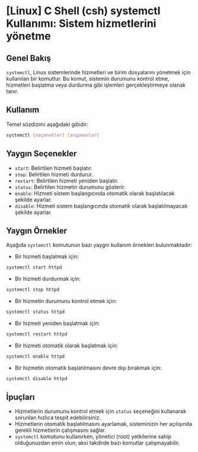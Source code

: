 # [Linux] C Shell (csh) systemctl Kullanımı: Sistem hizmetlerini yönetme

## Genel Bakış
`systemctl`, Linux sistemlerinde hizmetleri ve birim dosyalarını yönetmek için kullanılan bir komuttur. Bu komut, sistemin durumunu kontrol etme, hizmetleri başlatma veya durdurma gibi işlemleri gerçekleştirmeye olanak tanır.

## Kullanım
Temel sözdizimi aşağıdaki gibidir:
```bash
systemctl [seçenekler] [argümanlar]
```

## Yaygın Seçenekler
- `start`: Belirtilen hizmeti başlatır.
- `stop`: Belirtilen hizmeti durdurur.
- `restart`: Belirtilen hizmeti yeniden başlatır.
- `status`: Belirtilen hizmetin durumunu gösterir.
- `enable`: Hizmeti sistem başlangıcında otomatik olarak başlatılacak şekilde ayarlar.
- `disable`: Hizmeti sistem başlangıcında otomatik olarak başlatılmayacak şekilde ayarlar.

## Yaygın Örnekler
Aşağıda `systemctl` komutunun bazı yaygın kullanım örnekleri bulunmaktadır:

- Bir hizmeti başlatmak için:
```bash
systemctl start httpd
```

- Bir hizmeti durdurmak için:
```bash
systemctl stop httpd
```

- Bir hizmetin durumunu kontrol etmek için:
```bash
systemctl status httpd
```

- Bir hizmeti yeniden başlatmak için:
```bash
systemctl restart httpd
```

- Bir hizmeti otomatik olarak başlatmak için:
```bash
systemctl enable httpd
```

- Bir hizmetin otomatik başlatılmasını devre dışı bırakmak için:
```bash
systemctl disable httpd
```

## İpuçları
- Hizmetlerin durumunu kontrol etmek için `status` seçeneğini kullanarak sorunları hızlıca tespit edebilirsiniz.
- Hizmetlerin otomatik başlatılmasını ayarlamak, sisteminizin her açılışında gerekli hizmetlerin çalışmasını sağlar.
- `systemctl` komutunu kullanırken, yönetici (root) yetkilerine sahip olduğunuzdan emin olun; aksi takdirde bazı komutlar çalışmayabilir.